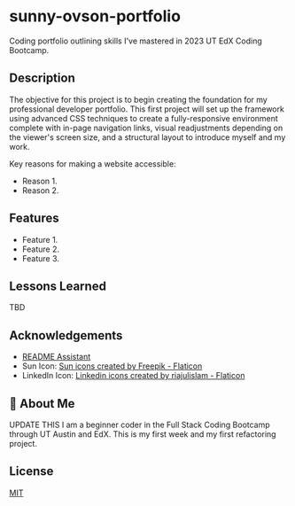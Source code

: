 # sunny-ovson-portfolio
Coding portfolio outlining skills I've mastered in 2023 UT EdX Coding Bootcamp.

## Description

The objective for this project is to begin creating the foundation for my professional developer portfolio. This first project will set up the framework using advanced CSS techniques to create a fully-responsive environment complete with in-page navigation links, visual readjustments depending on the viewer's screen size, and a structural layout to introduce myself and my work.

Key reasons for making a website accessible:
- Reason 1.
- Reason 2.


## Features

- Feature 1.
- Feature 2.
- Feature 3.


## Lessons Learned
TBD


## Acknowledgements

- [README Assistant](https://readme.so/)
- Sun Icon: <a href="https://www.flaticon.com/free-icons/sun" title="sun icons">Sun icons created by Freepik - Flaticon</a>
- LinkedIn Icon: <a href="https://www.flaticon.com/free-icons/linkedin" title="linkedin icons">Linkedin icons created by riajulislam - Flaticon</a>


## 🚀 About Me

UPDATE THIS
I am a beginner coder in the Full Stack Coding Bootcamp through UT Austin and EdX. This is my first week and my first refactoring project.


## License

[MIT](https://choosealicense.com/licenses/mit/)